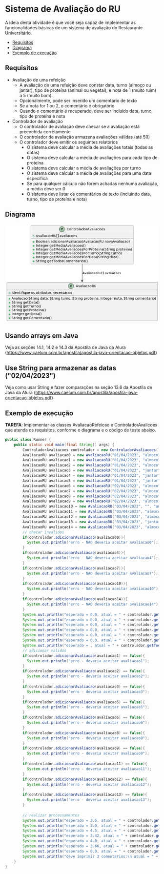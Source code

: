 # Sistema de Avaliação do RU

A ideia desta atividade é que você seja capaz de implementar as funcionalidades
básicas de um sistema de avaliação do Restaurante Universitário.

- [Requisitos](#requisitos)
- [Diagrama](#diagrama)
- [Exemplo de execução](#exemplo-de-execução)

## Requisitos

- Avaliação de uma refeição
  - A avaliação de uma refeição deve constar data, turno (almoço ou jantar), tipo de proteína (animal ou vegetal), e nota de 1 (muito ruim) a 5 (muito bom).
  - Opcionalmente, pode ser inserido um comentário de texto
  - Se a nota for 1 ou 2, o comentário é obrigatório
  - Quando o comentário é recuperado, deve ser incluído data, turno, tipo de proteína e nota
- Controlador de avaliação
  - O controlador de avaliação deve checar se a avaliação está preenchida corretamente
  - O controlador de avaliação armazena avaliações válidas (até 50)
  - O controlador deve emitir os seguintes relatórios
    - O sistema deve calcular a média de avaliações totais (todas as datas)
    - O sistema deve calcular a média de avaliações para cada tipo de proteína
    - O sistema deve calcular a média de avaliações por turno
    - O sistema deve calcular a média de avaliações para uma data específica
    - Se para qualquer cálculo não forem achadas nenhuma avaliação, a média deve ser 0
    - O sistema deve listar os comentários de texto (incluindo data, turno, tipo de proteína e nota)

## Diagrama

![Diagrama UML](avaliacao-ru.png)

## Usando arrays em Java

Veja as seções 14.1, 14.2 e 14.3 da Apostila de Java da Alura (https://www.caelum.com.br/apostila/apostila-java-orientacao-objetos.pdf)

## Use String para armazenar as datas ("02/04/2023")

Veja como usar String e fazer comparações na seção 13.6 da Apostila de Java da Alura (https://www.caelum.com.br/apostila/apostila-java-orientacao-objetos.pdf)

## Exemplo de execução

**TAREFA**: Implementar as classes AvaliacaoRefeicao e ControladorAvalicoes que atenda os requisitos, conforme o diagrama e o código de teste abaixo.

```java
public class Runner {
    public static void main(final String[] args) {
        ControladorAvaliacoes controlador = new ControladorAvaliacoes();
        AvaliacaoRU avaliacao0 = new AvaliacaoRU("01/04/2023", "almoco", "animal", 0, "");// invalida
        AvaliacaoRU avaliacao1 = new AvaliacaoRU("01/04/2023", "almoco", "animal", 3, "");
        AvaliacaoRU avaliacao2 = new AvaliacaoRU("01/04/2023", "almoco", "animal", 4, "para ficar melhor blah blah...");
        AvaliacaoRU avaliacao3 = new AvaliacaoRU("01/04/2023", "jantar", "vegetal", 5, "");
        AvaliacaoRU avaliacao4 = new AvaliacaoRU("01/04/2023", "jantar", "animal", 2, ""); // invalida
        AvaliacaoRU avaliacao5 = new AvaliacaoRU("01/04/2023", "jantar", "animal", 2, "comida fria");
        AvaliacaoRU avaliacao6 = new AvaliacaoRU("02/04/2023", "almoco", "vegetal", 5, "");
        AvaliacaoRU avaliacao7 = new AvaliacaoRU("02/04/2023", "almoco", "", 4, ""); // invalida
        AvaliacaoRU avaliacao8 = new AvaliacaoRU("02/04/2023", "almoco", "animal", 3, "");
        AvaliacaoRU avaliacao9 = new AvaliacaoRU("02/04/2023", "almoco", "animal", 3, "");
        AvaliacaoRU avaliacao10 = new AvaliacaoRU("03/04/2023", "", "animal", 3, ""); // invalida
        AvaliacaoRU avaliacao11 = new AvaliacaoRU("03/04/2023", "almoco", "animal", 3, "");
        AvaliacaoRU avaliacao12 = new AvaliacaoRU("03/04/2023", "almoco", "vegetal", 3, "");
        AvaliacaoRU avaliacao13 = new AvaliacaoRU("03/04/2023", "jantar", "vegetal", 5, "bom demais");
        AvaliacaoRU avaliacao14 = new AvaliacaoRU("03/04/2023", "almoco", "animal", 6, ""); // invalida
        // checar invalidos
        if(controlador.adicionarAvaliacao(avaliacao0)){
          System.out.println("erro - NAO deveria aceitar avaliacao0");
        }
        if(controlador.adicionarAvaliacao(avaliacao4)){
          System.out.println("erro - NAO deveria aceitar avaliacao4");
        }
        if(controlador.adicionarAvaliacao(avaliacao7)){
          System.out.println("erro - NAO deveria aceitar avaliacao7");
        }
        if(controlador.adicionarAvaliacao(avaliacao10)){
          System.out.println("erro - NAO deveria aceitar avaliacao10");
        }
        if(controlador.adicionarAvaliacao(avaliacao14)){
          System.out.println("erro - NAO deveria aceitar avaliacao14");
        }
        System.out.println("esperado = 0.0, atual = " + controlador.getMediaAvaliacoes());
        System.out.println("esperado = 0.0, atual = " + controlador.getMediaAvaliacoesPorProteina("animal"));
        System.out.println("esperado = 0.0, atual = " + controlador.getMediaAvaliacoesPorProteina("vegetal"));
        System.out.println("esperado = 0.0, atual = " + controlador.getMediaAvaliacoesPorTurno("almoco"));
        System.out.println("esperado = 0.0, atual = " + controlador.getMediaAvaliacoesPorTurno("jantar"));
        System.out.println("esperado = 0.0, atual = " + controlador.getMediaAvaliacoesPorData("02/04/2023"));
        System.out.println("esperado = , atual = " + controlador.getTodosComentarios());
        // adicionar validos
        if(controlador.adicionarAvaliacao(avaliacao1) == false){
          System.out.println("erro - deveria aceitar avaliacao1");
        }
        if(controlador.adicionarAvaliacao(avaliacao2) == false){
          System.out.println("erro - deveria aceitar avaliacao2");
        }
        if(controlador.adicionarAvaliacao(avaliacao3) == false){
          System.out.println("erro - deveria aceitar avaliacao3");
        }
        if(controlador.adicionarAvaliacao(avaliacao5) == false){
          System.out.println("erro - deveria aceitar avaliacao5");
        }
        if(controlador.adicionarAvaliacao(avaliacao6) == false){
          System.out.println("erro - deveria aceitar avaliacao6");
        }
        if(controlador.adicionarAvaliacao(avaliacao8) == false){
          System.out.println("erro - deveria aceitar avaliacao8");
        }
        if(controlador.adicionarAvaliacao(avaliacao9) == false){
          System.out.println("erro - deveria aceitar avaliacao9");
        }
        if(controlador.adicionarAvaliacao(avaliacao11) == false){
          System.out.println("erro - deveria aceitar avaliacao11");
        }
        if(controlador.adicionarAvaliacao(avaliacao12) == false){
          System.out.println("erro - deveria aceitar avaliacao12");
        }
        if(controlador.adicionarAvaliacao(avaliacao13) == false){
          System.out.println("erro - deveria aceitar avaliacao13");
        }

        // realizar processamentos
        System.out.println("esperado = 3.6, atual = " + controlador.getMediaAvaliacoes());
        System.out.println("esperado = 3.0, atual = " + controlador.getMediaAvaliacoesPorProteina("animal"));
        System.out.println("esperado = 4.5, atual = " + controlador.getMediaAvaliacoesPorProteina("vegetal"));
        System.out.println("esperado = 3.42, atual = " + controlador.getMediaAvaliacoesPorTurno("almoco"));
        System.out.println("esperado = 4.0, atual = " + controlador.getMediaAvaliacoesPorTurno("jantar"));
        System.out.println("esperado = 3.66, atual = " + controlador.getMediaAvaliacoesPorData("02/04/2023"));
        System.out.println("esperado = 0.0, atual = " + controlador.getMediaAvaliacoesPorData("05/04/2023"));
        System.out.println("deve imprimir 3 comentarios:\n atual = " + controlador.getTodosComentarios());
    }
}
```
